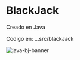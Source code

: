 # BlackJack


Creado en Java

Codigo en: ...src/blackJack

![java-bj-banner]([https://media.istockphoto.com/photos/cards-picture-id172872767?k=20&m=172872767&s=612x612&w=0&h=ScrvJ-iZLQIf3pxNSjlsN82TcHqVrFHS0TwgUneigbg=](https://roarcdn.fitting-solutions.at/borgata/casino/en/blog/wp-content/uploads/2021/03/05054702/Live-Dealer-Blackjack-Blackjack-Cards-Being-Dealt-Thumbnail.jpg?lossy=1&ssl=1))





